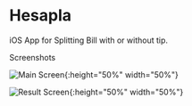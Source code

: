 # Hesapla

 iOS App for Splitting Bill with or without tip.

Screenshots

![Main Screen](https://user-images.githubusercontent.com/30226622/70987069-3bfdda00-20d0-11ea-8bc4-414b227f3d07.png){:height="50%" width="50%"}

![Result Screen](https://user-images.githubusercontent.com/30226622/70987068-3bfdda00-20d0-11ea-8ebd-31868adb17d7.png){:height="50%" width="50%"}
